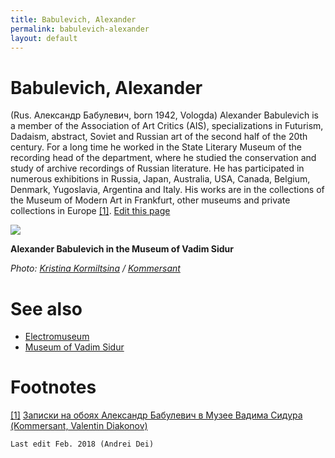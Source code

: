 ```yaml
---
title: Babulevich, Alexander
permalink: babulevich-alexander
layout: default
---
```


# Babulevich, Alexander

(Rus. Александр Бабулевич, born 1942, Vologda) Alexander Babulevich is a member of the Association of Art Critics (AIS), specializations in Futurism, Dadaism, abstract, Soviet and Russian art of the second half of the 20th century. For a long time he worked in the State Literary Museum of the recording head of the department, where he studied the conservation and study of archive recordings of Russian literature. He has participated in numerous exhibitions in Russia, Japan, Australia, USA, Canada, Belgium, Denmark, Yugoslavia, Argentina and Italy. His works are in the collections of the Museum of Modern Art in Frankfurt, other museums and private collections in Europe <span id="a1">[\[1\]](#f1)</span>.
[Edit this page](http://prose.io/#indexmod/encyclopedia/edit/master/babulevich-alexander.md)

![](https://im9.kommersant.ru/Issues.photo/DAILY/2016/004/KMO_151753_00017_1_t222_211749.jpg)

**Alexander Babulevich in the Museum of Vadim Sidur**

*Photo: [Kristina Kormiltsina](kormiltsina-kristina) / [Kommersant](https://www.kommersant.ru/photo/photo/69729/563188)*

# See also

- [Electromuseum](electromuseum)
- [Museum of Vadim Sidur](museum-of-vadim-sidur)

# Footnotes

[[1]](#a1) <span id="f1"></span> [Записки на обоях Александр Бабулевич в Музее Вадима Сидура (Kommersant, Valentin Diakonov)](https://www.kommersant.ru/gallery/2891217)

`Last edit Feb. 2018 (Andrei Dei)`
